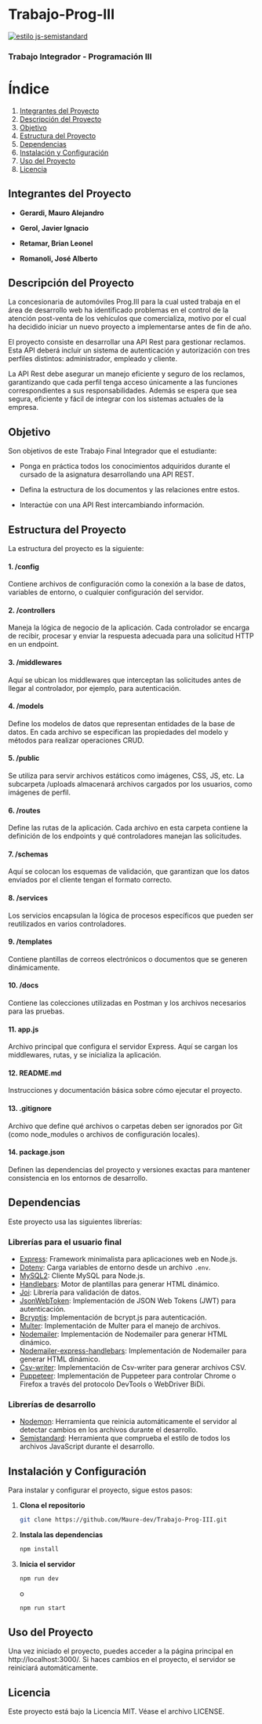 # Trabajo-Prog-III

[![ estilo js-semistandard ](https://img.shields.io/badge/code%20style-semistandard-brightgreen.svg)](https://github.com/standard/semistandard)

### Trabajo Integrador - Programación III

# Índice

1. [Integrantes del Proyecto](#integrantes-del-proyecto)
2. [Descripción del Proyecto](#descripción-del-proyecto)
3. [Objetivo](#objetivo)
4. [Estructura del Proyecto](#estructura-del-proyecto)
5. [Dependencias](#dependencias)
6. [Instalación y Configuración](#instalación-y-configuración)
7. [Uso del Proyecto](#uso-del-proyecto)
8. [Licencia](#licencia)

## Integrantes del Proyecto

- **Gerardi, Mauro Alejandro**

- **Gerol, Javier Ignacio**

- **Retamar, Brian Leonel**

- **Romanoli, José Alberto**

## Descripción del Proyecto

La concesionaria de automóviles Prog.III para la cual usted trabaja en el área de desarrollo web ha identificado problemas en el control de la atención post-venta de los vehículos que comercializa, motivo por el cual ha decidido iniciar un nuevo proyecto a implementarse antes de fin de año.

El proyecto consiste en desarrollar una API Rest para gestionar reclamos. Esta API deberá incluir un sistema de autenticación y autorización con tres perfiles distintos: administrador, empleado y cliente.

La API Rest debe asegurar un manejo eficiente y seguro de los reclamos, garantizando que cada perfil tenga acceso únicamente a las funciones correspondientes a sus responsabilidades. Además se espera que sea segura, eficiente y fácil de integrar con los sistemas actuales de la empresa.

## Objetivo

Son objetivos de este Trabajo Final Integrador que el estudiante:

- Ponga en práctica todos los conocimientos adquiridos durante el cursado de la asignatura
  desarrollando una API REST.

- Defina la estructura de los documentos y las relaciones entre estos.

- Interactúe con una API Rest intercambiando información.

## Estructura del Proyecto

La estructura del proyecto es la siguiente:

#### 1. **/config**

Contiene archivos de configuración como la conexión a la base de datos, variables de entorno, o cualquier configuración del servidor.

#### 2. **/controllers**

Maneja la lógica de negocio de la aplicación. Cada controlador se encarga de recibir, procesar y enviar la respuesta adecuada para una solicitud HTTP en un endpoint.

#### 3. **/middlewares**

Aquí se ubican los middlewares que interceptan las solicitudes antes de llegar al controlador, por ejemplo, para autenticación.

#### 4. **/models**

Define los modelos de datos que representan entidades de la base de datos. En cada archivo se especifican las propiedades del modelo y métodos para realizar operaciones CRUD.

#### 5. **/public**

Se utiliza para servir archivos estáticos como imágenes, CSS, JS, etc. La subcarpeta /uploads almacenará archivos cargados por los usuarios, como imágenes de perfil.

#### 6. **/routes**

Define las rutas de la aplicación. Cada archivo en esta carpeta contiene la definición de los endpoints y qué controladores manejan las solicitudes.

#### 7. **/schemas**

Aquí se colocan los esquemas de validación, que garantizan que los datos enviados por el cliente tengan el formato correcto.

#### 8. **/services**

Los servicios encapsulan la lógica de procesos específicos que pueden ser reutilizados en varios controladores.

#### 9. **/templates**

Contiene plantillas de correos electrónicos o documentos que se generen dinámicamente.

#### 10. **/docs**

Contiene las colecciones utilizadas en Postman y los archivos necesarios para las pruebas.

#### 11. **app.js**

Archivo principal que configura el servidor Express. Aquí se cargan los middlewares, rutas, y se inicializa la aplicación.

#### 12. **README.md**

Instrucciones y documentación básica sobre cómo ejecutar el proyecto.

#### 13. **.gitignore**

Archivo que define qué archivos o carpetas deben ser ignorados por Git (como node_modules o archivos de configuración locales).

#### 14. **package.json**

Definen las dependencias del proyecto y versiones exactas para mantener consistencia en los entornos de desarrollo.

## Dependencias

Este proyecto usa las siguientes librerías:

### Librerías para el usuario final

- [Express](https://www.npmjs.com/package/express): Framework minimalista para aplicaciones web en Node.js.
- [Dotenv](https://www.npmjs.com/package/dotenv): Carga variables de entorno desde un archivo `.env`.
- [MySQL2](https://www.npmjs.com/package/mysql2): Cliente MySQL para Node.js.
- [Handlebars](https://www.npmjs.com/package/handlebars): Motor de plantillas para generar HTML dinámico.
- [Joi](https://www.npmjs.com/package/joi): Librería para validación de datos.
- [JsonWebToken](https://www.npmjs.com/package/jsonwebtoken): Implementación de JSON Web Tokens (JWT) para autenticación.
- [Bcryptjs](https://www.npmjs.com/package/bcryptjs): Implementación de bcrypt.js para autenticación.
- [Multer](https://www.npmjs.com/package/multer): Implementación de Multer para el manejo de archivos.
- [Nodemailer](https://www.npmjs.com/package/nodemailer): Implementación de Nodemailer para generar HTML dinámico.
- [Nodemailer-express-handlebars](https://www.npmjs.com/package/nodemailer-express-handlebars): Implementación de Nodemailer para generar HTML dinámico.
- [Csv-writer](https://www.npmjs.com/package/csv-writer): Implementación de Csv-writer para generar archivos CSV.
- [Puppeteer](https://www.npmjs.com/package/puppeteer): Implementación de Puppeteer para controlar Chrome o Firefox a través del protocolo DevTools o WebDriver BiDi.

### Librerías de desarrollo

- [Nodemon](https://www.npmjs.com/package/nodemon): Herramienta que reinicia automáticamente el servidor al detectar cambios en los archivos durante el desarrollo.
- [Semistandard](https://www.npmjs.com/package/semistandard): Herramienta que comprueba el estilo de todos los archivos JavaScript durante el desarrollo.

## Instalación y Configuración

Para instalar y configurar el proyecto, sigue estos pasos:

1. **Clona el repositorio**

   ```bash
   git clone https://github.com/Maure-dev/Trabajo-Prog-III.git
   ```

2. **Instala las dependencias**

   ```bash
   npm install
   ```

3. **Inicia el servidor**

   ```bash
   npm run dev
   ```

   o

   ```bash
   npm run start
   ```

## Uso del Proyecto

Una vez iniciado el proyecto, puedes acceder a la página principal en http://localhost:3000/. Si haces cambios en el proyecto, el servidor se reiniciará automáticamente.

## Licencia

Este proyecto está bajo la Licencia MIT. Véase el archivo LICENSE.
